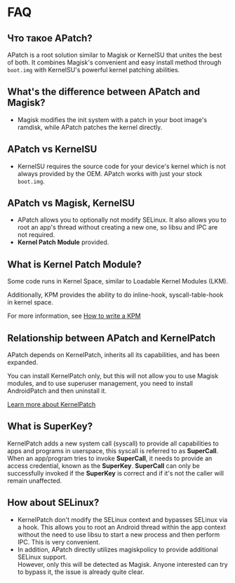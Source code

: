 # FAQ


## Что такое APatch?
APatch is a root solution similar to Magisk or KernelSU that unites the best of
both. It combines Magisk's convenient and easy install method through `boot.img`
with KernelSU's powerful kernel patching abilities.


## What's the difference between APatch and Magisk?
- Magisk modifies the init system with a patch in your boot image's ramdisk,
  while APatch patches the kernel directly.

## APatch vs KernelSU
- KernelSU requires the source code for your device's kernel which is not always
  provided by the OEM. APatch works with just your stock `boot.img`.

## APatch vs Magisk, KernelSU
- APatch allows you to optionally not modify SELinux. It also allows you to root
  an app's thread without creating a new one, so libsu and IPC are not required.
- **Kernel Patch Module** provided.

## What is Kernel Patch Module?
Some code runs in Kernel Space, similar to Loadable Kernel Modules (LKM).

Additionally, KPM provides the ability to do inline-hook, syscall-table-hook in
kernel space.

For more information, see [How to write a
KPM](https://github.com/bmax121/KernelPatch/blob/main/doc/module.md)


## Relationship between APatch and KernelPatch

APatch depends on KernelPatch, inherits all its capabilities, and has been
expanded.

You can install KernelPatch only, but this will not allow you to use Magisk
modules, and to use superuser management, you need to install AndroidPatch and
then uninstall it.

[Learn more about KernelPatch](https://github.com/bmax121/KernelPatch)


## What is SuperKey?
KernelPatch adds a new system call (syscall) to provide all capabilities to apps
and programs in userspace, this syscall is referred to as **SuperCall**. When an
app/program tries to invoke **SuperCall**, it needs to provide an access
credential, known as the **SuperKey**. **SuperCall** can only be successfully
invoked if the **SuperKey** is correct and if it's not the caller will remain
unaffected.


## How about SELinux?
- KernelPatch don't modify the SELinux context and bypasses SELinux via a hook.
  This allows you to root an Android thread within the app context without the
  need to use libsu to start a new process and then perform IPC. This is very
  convenient.
- In addition, APatch directly utilizes magiskpolicy to provide additional
  SELinux support.\
  However, only this will be detected as Magisk. Anyone interested can try to
  bypass it, the issue is already quite clear.
